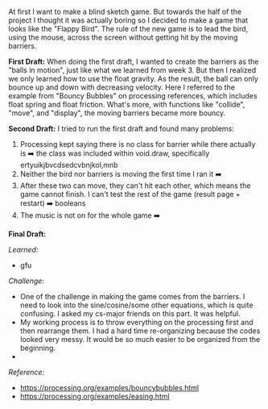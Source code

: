 At first I want to make a blind sketch game. But towards the half of the project I thought it was actually boring so I decided to make a game that looks like
the "Flappy Bird". The rule of the new game is to lead the bird, using the mouse, across the screen without getting hit by the moving barriers. 


**First Draft:**
When doing the first draft, I wanted to create the barriers as the "balls in motion", just like what we learned from week 3. But then I realized we only learned how to use the float gravity. As the result, the ball can only bounce up and down with decreasing velocity. Here I referred to the example from "Bouncy Bubbles" on processing references, which includes float spring and float friction. What's more, with functions like "collide", "move", and "display", the moving barriers became
more bouncy. 


**Second Draft:**
I tried to run the first draft and found many problems: 
1. Processing kept saying there is no class for barrier while there actually is ➡️ the class was included within void.draw, specifically ertyuikjbvcdsedcvbnjkol,mnb
2. Neither the bird nor barriers is moving the first time I ran it ➡️
3. After these two can move, they can't hit each other, which means the game cannot finish. I can't test the rest of the game (result page + restart) ➡️ booleans
4. The music is not on for the whole game ➡️

**Final Draft:**

*Learned:*
- gfu

*Challenge:*
- One of the challenge in making the game comes from the barriers. I need to look into the sine/cosine/some other equations, which is quite confusing. I asked my cs-major friends on this part. It was helpful.
- My working process is to throw everything on the processing first and then rearrange them. I had a hard time re-organizing because the codes looked very messy.
It would be so much easier to be organized from the beginning.
-

*Reference:*

- https://processing.org/examples/bouncybubbles.html
- https://processing.org/examples/easing.html
